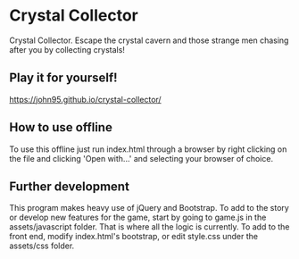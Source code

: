# Crystal Collector
Crystal Collector. Escape the crystal cavern and those strange men chasing after you by collecting crystals!

## Play it for yourself!
https://john95.github.io/crystal-collector/

## How to use offline
To use this offline just run index.html through a browser by right clicking on the file and clicking 'Open with...' and selecting your browser of choice. 

## Further development
This program makes heavy use of jQuery and Bootstrap. To add to the story or develop new features for the game, start by going to game.js in the assets/javascript folder. That is where all the logic is currently. To add to the front end, modify index.html's bootstrap, or edit style.css under the assets/css folder.
